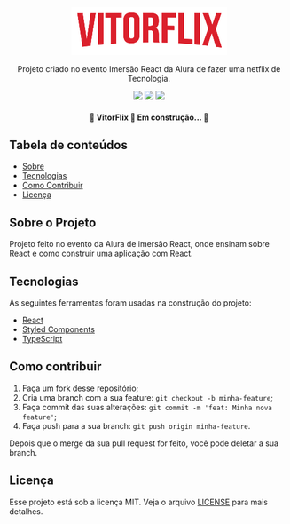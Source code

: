 <p align="center">
  <img src="https://github.com/vduggen/VitorFlix/blob/master/src/assets/logo.png" alt="Logo" />
</p>

<p align="center">
  Projeto criado no evento Imersão React da Alura de fazer uma netflix de Tecnologia.
</p>

<p align="center">  
  <img src="https://img.shields.io/github/languages/count/vduggen/VitorFlix">
  <img src="https://img.shields.io/github/languages/top/vduggen/VitorFlix">
  <img src="https://img.shields.io/apm/l/React">
</p>

<h4 align="center"> 
	🚧  VitorFlix 🚀 Em construção...  🚧
</h4>

## Tabela de conteúdos
   * [Sobre](#Sobre)    
   * [Tecnologias](#tecnologias)
   * [Como Contribuir](#contribuir)
   * [Licença](#licença)
   
<h2 id="Sobre">Sobre o Projeto</h2>
Projeto feito no evento da Alura de imersão React, onde ensinam sobre React e como construir uma aplicação com React.

<h2 id="tecnologias">Tecnologias</h2>

As seguintes ferramentas foram usadas na construção do projeto:

- [React](https://pt-br.reactjs.org/)
- [Styled Components](https://styled-components.com/)
- [TypeScript](https://www.typescriptlang.org/)


<h2 id="contribuir">Como contribuir</h2>

1. Faça um fork desse repositório;
1. Cria uma branch com a sua feature: `git checkout -b minha-feature`;
1. Faça commit das suas alterações: `git commit -m 'feat: Minha nova feature'`;
1. Faça push para a sua branch: `git push origin minha-feature`.

Depois que o merge da sua pull request for feito, você pode deletar a sua branch.

<h2 id="licença">Licença</h2>

Esse projeto está sob a licença MIT. Veja o arquivo [LICENSE](LICENSE.md) para mais detalhes.

